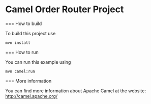 Camel Order Router Project
=========================

=== How to build

To build this project use

    mvn install

=== How to run

You can run this example using

    mvn camel:run

=== More information

You can find more information about Apache Camel at the website: http://camel.apache.org/